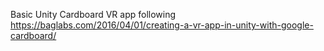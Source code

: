 Basic Unity Cardboard VR app following
https://baglabs.com/2016/04/01/creating-a-vr-app-in-unity-with-google-cardboard/

